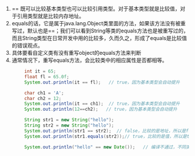 1. == 既可以比较基本类型也可以比较引用类型。对于基本类型就是比较值，对于引用类型就是比较内存地址。
2. equals的话，它是属于java.lang.Object类里面的方法，如果该方法没有被重写过，默认也是==；我们可以看到String等类的equals方法也是被重写过的，而且String类型在日常开发中用的比较多，久而久之，形成了equals是比较值的错误观点。
3. 具体要看自定义类有没有重写object的equals方法来判断
4. 通常情况下，重写equals方法，会比较类中的相应属性是否都相等。

```java
		int it = 65;
        float fl = 65.0f;
        System.out.println(it == fl);   // true，因为基本类型会自动提升

        char ch1 = 'A';
        char ch2 = 12;
        System.out.println(it == ch1);  // true，因为基本类型会自动提升
        System.out.println(12==ch2);   // true，因为基本类型会自动提升

        String str1 = new String("hello");  
        String str2 = new String("hello");  
        System.out.println(str1 == str2);  // false，比较的是地址，所以是false
        System.out.println(str1.equals(str2));// true，比较的是值，所以是true

        System.out.println("hello" == new Date());   // 编译不通过，不同类型不能比较
```

